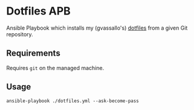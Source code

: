 Dotfiles APB
=========

Ansible Playbook which installs my (gvassallo's) [dotfiles][dotfiles] from a given Git repository. 

Requirements
------------

Requires `git` on the managed machine.

Usage
--------------

```
ansible-playbook ./dotfiles.yml --ask-become-pass
```

[dotfiles]: https://github.com/gvassallo/dotfiles 
